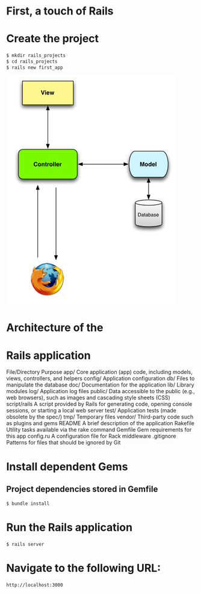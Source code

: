 <!SLIDE> 
# First, a touch of Rails #

<!SLIDE command>
# Create the project
    $ mkdir rails_projects 
    $ cd rails_projects 
    $ rails new first_app

<!SLIDE full-page>
![rails mvc](rails_mvc.png)
    
<!SLIDE code>
# Architecture of the 
# Rails application

File/Directory    Purpose
app/              Core application (app) code, including models, views, controllers, and helpers
config/           Application configuration
db/               Files to manipulate the database
doc/              Documentation for the application
lib/              Library modules
log/              Application log files
public/           Data accessible to the public (e.g., web browsers), such as images and cascading style sheets (CSS)
script/rails      A script provided by Rails for generating code, opening console sessions, or starting a local web server
test/             Application tests (made obsolete by the spec/)
tmp/              Temporary files
vendor/           Third-party code such as plugins and gems
README            A brief description of the application
Rakefile          Utility tasks available via the rake command
Gemfile           Gem requirements for this app
config.ru         A configuration file for Rack middleware
.gitignore        Patterns for files that should be ignored by Git

<!SLIDE code>
# Install dependent Gems #
## Project dependencies stored in Gemfile ##
    $ bundle install

<!SLIDE>
# Run the Rails application
    $ rails server
    
# Navigate to the following URL:
    http://localhost:3000